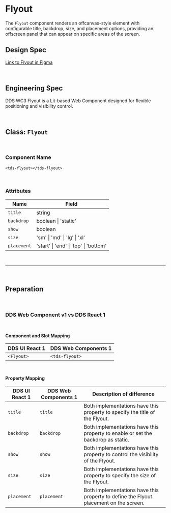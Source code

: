 # Flyout

The `Flyout` component renders an offcanvas-style element with configurable title, backdrop, size, and placement options, providing an offscreen panel that can appear on specific areas of the screen.

## **Design Spec**

[Link to Flyout in Figma](https://www.figma.com/proto/43D318SJ2qbknLYlNKoyu7/Documentation?page-id=1650%3A21287&node-id=2041-11097&node-type=frame&viewport=-6922%2C1301%2C0.55&t=y9iEb08eZafu4oUV-1&scaling=min-zoom&content-scaling=fixed&starting-point-node-id=2009%3A8986)

<br />

## **Engineering Spec**

DDS WC3 Flyout is a Lit-based Web Component designed for flexible positioning and visibility control.

<br />

## Class: `Flyout`

<br />

### **Component Name**

`<tds-flyout></tds-flyout>`

<br />

### **Attributes**

| Name       | Field                     |
| ---------- | ------------------------- |
| `title`    | string                    |
| `backdrop` | boolean \| 'static'       |
| `show`     | boolean                   |
| `size`     | 'sm' \| 'md' \| 'lg' \| 'xl' |
| `placement`| 'start' \| 'end' \| 'top' \| 'bottom' |

<br />

<hr />

<br />

## **Preparation**

<br />

### **DDS Web Component v1 vs DDS React 1**

<br />

**Component and Slot Mapping**

| DDS UI React 1 | DDS Web Components 1 |
| -------------- | -------------------- |
| `<Flyout>`     | `<tds-flyout>`       |

<br />

**Property Mapping**

| DDS UI React 1     | DDS Web Components 1                        | Description of difference                                                                                                                    |
| ------------------ | ------------------------------------------- | -------------------------------------------------------------------------------------------------------------------------------------------- |
| `title`            | `title`                                     | Both implementations have this property to specify the title of the Flyout.                                                                   |
| `backdrop`         | `backdrop`                                  | Both implementations have this property to enable or set the backdrop as static.                                                              |
| `show`             | `show`                                      | Both implementations have this property to control the visibility of the Flyout.                                                              |
| `size`             | `size`                                      | Both implementations have this property to specify the size of the Flyout.                                                                    |
| `placement`        | `placement`                                 | Both implementations have this property to define the Flyout placement on the screen.                                                         |
